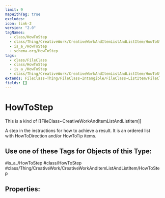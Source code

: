 ```yaml
---
limit: 9
mapWithTag: true
excludes: 
icon: link-2
version: "2.0"
tagNames:
  - class/HowToStep
  - class/Thing/CreativeWork/CreativeWorkAndItemListAndListItem/HowToStep
  - is_a_/HowToStep
  - schema-org/HowToStep
tags:
  - class/FileClass
  - class/HowToStep
  - is_a_/HowToStep
  - class/Thing/CreativeWork/CreativeWorkAndItemListAndListItem/HowToStep
extends: FileClass~Thing/FileClass~Intangible/FileClass~ListItem/FileClass~CreativeWorkAndItemListAndListItem
fields: []
---
```


# HowToStep
This is a kind of [[FileClass~CreativeWorkAndItemListAndListItem]]

A step in the instructions for how to achieve a result. It is an ordered list with HowToDirection and/or HowToTip items.


## Use one of these Tags for Objects of this Type:

#is_a_/HowToStep
#class/HowToStep
#class/Thing/CreativeWork/CreativeWorkAndItemListAndListItem/HowToStep

## Properties:


